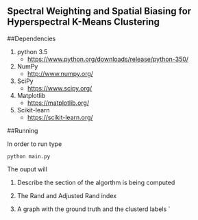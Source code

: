 Spectral Weighting and Spatial Biasing for Hyperspectral K-Means Clustering
---------------------------------------------------------------------------

##Dependencies

1. python 3.5
    - https://www.python.org/downloads/release/python-350/
2. NumPy
    - http://www.numpy.org/
3. SciPy
    - https://www.scipy.org/
4. Matplotlib
    - https://matplotlib.org/
5. Scikit-learn
    - https://scikit-learn.org/

##Running

In order to run type

    python main.py

The ouput will

1. Describe the section of the algorthm is being computed

2. The Rand and Adjusted Rand index

3. A graph with the ground truth and the clusterd labels
`